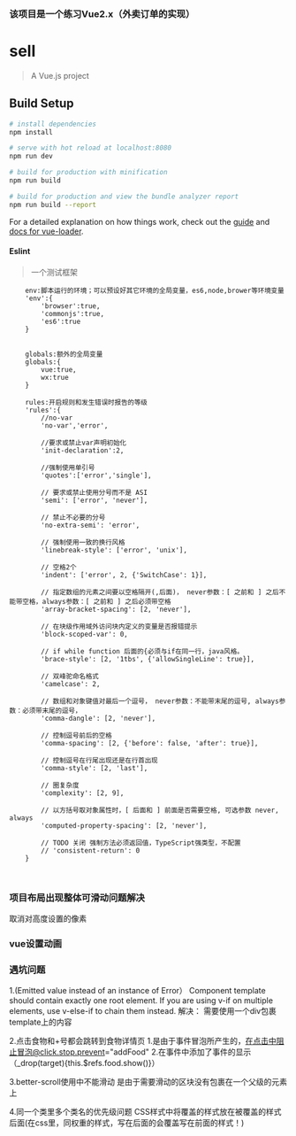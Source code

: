 ### 该项目是一个练习Vue2.x（外卖订单的实现）
# sell

> A Vue.js project

## Build Setup

``` bash
# install dependencies
npm install

# serve with hot reload at localhost:8080
npm run dev

# build for production with minification
npm run build

# build for production and view the bundle analyzer report
npm run build --report
```

For a detailed explanation on how things work, check out the [guide](http://vuejs-templates.github.io/webpack/) and [docs for vue-loader](http://vuejs.github.io/vue-loader).

#### Eslint

> 一个测试框架

```
	env:脚本运行的环境；可以预设好其它环境的全局变量，es6,node,brower等环境变量
	'env':{
		'browser':true,
		'commonjs':true,
		'es6':true
	}


	globals:额外的全局变量
	globals:{
		vue:true,
		wx:true
	}

	rules:开启规则和发生错误时报告的等级
	'rules':{
		//no-var
		'no-var','error',

		//要求或禁止var声明初始化
		'init-declaration':2,

		//强制使用单引号
		'quotes':['error','single'],

		// 要求或禁止使用分号而不是 ASI
	    'semi': ['error', 'never'],

	    // 禁止不必要的分号
	    'no-extra-semi': 'error',

	    // 强制使用一致的换行风格
	    'linebreak-style': ['error', 'unix'],

	    // 空格2个
	    'indent': ['error', 2, {'SwitchCase': 1}],

	    // 指定数组的元素之间要以空格隔开(,后面)， never参数：[ 之前和 ] 之后不能带空格，always参数：[ 之前和 ] 之后必须带空格
	    'array-bracket-spacing': [2, 'never'],

	    // 在块级作用域外访问块内定义的变量是否报错提示
	    'block-scoped-var': 0,

	    // if while function 后面的{必须与if在同一行，java风格。
	    'brace-style': [2, '1tbs', {'allowSingleLine': true}],

	    // 双峰驼命名格式
	    'camelcase': 2,

	    // 数组和对象键值对最后一个逗号， never参数：不能带末尾的逗号, always参数：必须带末尾的逗号， 
	    'comma-dangle': [2, 'never'],

	    // 控制逗号前后的空格
	    'comma-spacing': [2, {'before': false, 'after': true}],

	    // 控制逗号在行尾出现还是在行首出现
	    'comma-style': [2, 'last'],

	    // 圈复杂度
	    'complexity': [2, 9],

	    // 以方括号取对象属性时，[ 后面和 ] 前面是否需要空格, 可选参数 never, always
	    'computed-property-spacing': [2, 'never'],
	    
	    // TODO 关闭 强制方法必须返回值，TypeScript强类型，不配置
	    // 'consistent-return': 0
	}

	
```
### 项目布局出现整体可滑动问题解决
取消对高度设置的像素

### vue设置动画


### 遇坑问题
1.(Emitted value instead of an instance of Error）
 Component template should contain exactly one root element. If you are using v-if on multiple elements, use v-else-if to chain them instead.
 解决：
 需要使用一个div包裹template上的内容

2.点击食物和+号都会跳转到食物详情页
	1.是由于事件冒泡所产生的，在点击中阻止冒泡@click.stop.prevent="addFood"
	2.在事件中添加了事件的显示（_drop(target){this.$refs.food.show()}）

3.better-scroll使用中不能滑动
	是由于需要滑动的区块没有包裹在一个父级的元素上

4.同一个类里多个类名的优先级问题
	CSS样式中将覆盖的样式放在被覆盖的样式后面(在css里，同权重的样式，写在后面的会覆盖写在前面的样式！)
	





